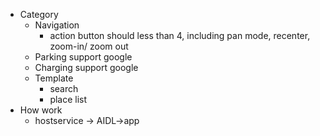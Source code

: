 - Category
	- Navigation
		- action button should less than 4, including pan mode, recenter, zoom-in/ zoom out
	- Parking support google
	- Charging support google
	- Template
		- search
		- place list
- How work
	- hostservice -> AIDL->app